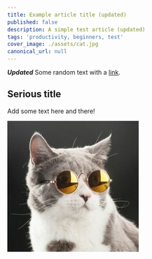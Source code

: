 ```yaml
---
title: Example article title (updated)
published: false
description: A simple test article (updated)
tags: 'productivity, beginners, test'
cover_image: ./assets/cat.jpg
canonical_url: null
---
```


***Updated*** Some random text with a [link](https://code.visualstudio.com).

## Serious title

Add some text here and there!

![and some pictures too](./assets/cat.jpg)
